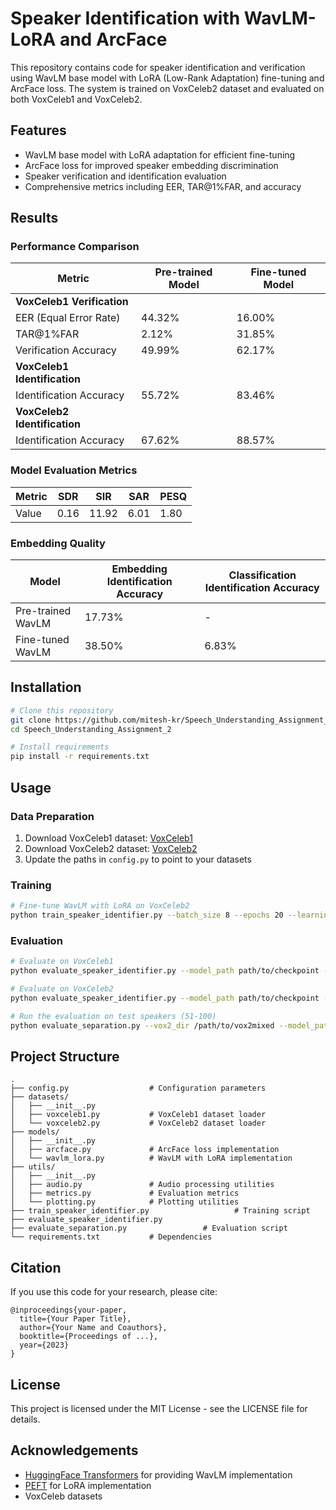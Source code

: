 # Speaker Identification with WavLM-LoRA and ArcFace

This repository contains code for speaker identification and verification using WavLM base model with LoRA (Low-Rank Adaptation) fine-tuning and ArcFace loss. The system is trained on VoxCeleb2 dataset and evaluated on both VoxCeleb1 and VoxCeleb2.

## Features

- WavLM base model with LoRA adaptation for efficient fine-tuning
- ArcFace loss for improved speaker embedding discrimination
- Speaker verification and identification evaluation
- Comprehensive metrics including EER, TAR@1%FAR, and accuracy

## Results

### Performance Comparison

| Metric | Pre-trained Model | Fine-tuned Model |
|--------|-------------------|------------------|
| **VoxCeleb1 Verification** |                   |                  |
| EER (Equal Error Rate) | 44.32% | 16.00% |
| TAR@1%FAR | 2.12% | 31.85% |
| Verification Accuracy | 49.99% | 62.17% |
| **VoxCeleb1 Identification** |                   |                  |
| Identification Accuracy | 55.72% | 83.46% |
| **VoxCeleb2 Identification** |                   |                  |
| Identification Accuracy | 67.62% | 88.57% |

### Model Evaluation Metrics

| Metric | SDR | SIR | SAR | PESQ |
|--------|-----|-----|-----|------|
| Value  | 0.16| 11.92| 6.01| 1.80 |

### Embedding Quality

| Model | Embedding Identification Accuracy | Classification Identification Accuracy |
|-------|-----------------------------------|----------------------------------------|
| Pre-trained WavLM | 17.73% | - |
| Fine-tuned WavLM | 38.50% | 6.83% |

## Installation

```bash
# Clone this repository
git clone https://github.com/mitesh-kr/Speech_Understanding_Assignment_2.git 
cd Speech_Understanding_Assignment_2

# Install requirements
pip install -r requirements.txt
```

## Usage

### Data Preparation

1. Download VoxCeleb1 dataset: [VoxCeleb1](https://www.robots.ox.ac.uk/~vgg/data/voxceleb/vox1.html)
2. Download VoxCeleb2 dataset: [VoxCeleb2](https://www.robots.ox.ac.uk/~vgg/data/voxceleb/vox2.html)
3. Update the paths in `config.py` to point to your datasets

### Training

```bash
# Fine-tune WavLM with LoRA on VoxCeleb2
python train_speaker_identifier.py --batch_size 8 --epochs 20 --learning_rate 1e-4
```

### Evaluation

```bash
# Evaluate on VoxCeleb1
python evaluate_speaker_identifier.py --model_path path/to/checkpoint --dataset voxceleb1

# Evaluate on VoxCeleb2
python evaluate_speaker_identifier.py --model_path path/to/checkpoint --dataset voxceleb2

# Run the evaluation on test speakers (51-100)
python evaluate_separation.py --vox2_dir /path/to/vox2mixed --model_path checkpoints/best_model.pt --output_dir separation_results --num_mixtures 100 --train_eval test
```
## Project Structure

```
.
├── config.py                  # Configuration parameters
├── datasets/
│   ├── __init__.py
│   ├── voxceleb1.py           # VoxCeleb1 dataset loader
│   └── voxceleb2.py           # VoxCeleb2 dataset loader
├── models/
│   ├── __init__.py
│   ├── arcface.py             # ArcFace loss implementation
│   └── wavlm_lora.py          # WavLM with LoRA implementation
├── utils/
│   ├── __init__.py
│   ├── audio.py               # Audio processing utilities
│   ├── metrics.py             # Evaluation metrics
│   └── plotting.py            # Plotting utilities
├── train_speaker_identifier.py                   # Training script
├── evaluate_speaker_identifier.py
├── evaluate_separation.py                 # Evaluation script
└── requirements.txt           # Dependencies
```

## Citation

If you use this code for your research, please cite:

```
@inproceedings{your-paper,
  title={Your Paper Title},
  author={Your Name and Coauthors},
  booktitle={Proceedings of ...},
  year={2023}
}
```

## License

This project is licensed under the MIT License - see the LICENSE file for details.

## Acknowledgements

- [HuggingFace Transformers](https://github.com/huggingface/transformers) for providing WavLM implementation
- [PEFT](https://github.com/huggingface/peft) for LoRA implementation
- VoxCeleb datasets
